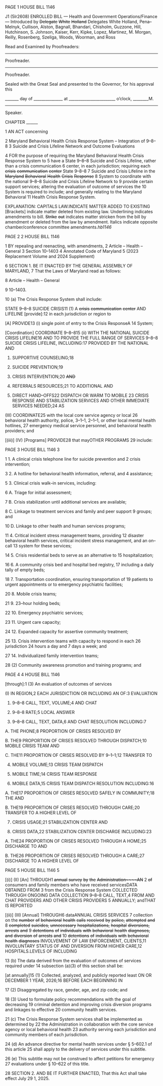 PAGE 1
HOUSE BILL 1146

J1 (5lr2608)
ENROLLED BILL
— Health and Government Operations/Finance —
Introduced by ~~Delegate~~ ~~White~~ ~~Holland~~ Delegates White Holland, Pena–Melnyk,
Cullison, Alston, Bagnall, Bhandari, Chisholm, Guzzone, Hill, Hutchinson,
S. Johnson, Kaiser, Kerr, Kipke, Lopez, Martinez, M. Morgan, Reilly,
Rosenberg, Szeliga, Woods, Woorman, and Ross

Read and Examined by Proofreaders:

_______________________________________________
Proofreader.
_______________________________________________
Proofreader.

Sealed with the Great Seal and presented to the Governor, for his approval this

_______ day of _______________ at ________________________ o’clock, ________M.

______________________________________________
Speaker.

CHAPTER ______

1 AN ACT concerning

2 Maryland Behavioral Health Crisis Response System – Integration of 9–8–8
3 Suicide and Crisis Lifeline Network and Outcome Evaluations

4 FOR the purpose of requiring the Maryland Behavioral Health Crisis Response System to
5 have a State 9–8–8 Suicide and Crisis Lifeline, rather than a crisis communication
6 center, in each jurisdiction; requiring each ~~crisis~~ ~~communication~~ ~~center~~ State 9–8–8
7 Suicide and Crisis Lifeline in the ~~Maryland~~ ~~Behavioral~~ ~~Health~~ ~~Crisis~~ ~~Response~~
8 System to coordinate with the national 9–8–8 Suicide and Crisis Lifeline Network to
9 provide certain support services; altering the evaluation of outcome of services the
10 System is required to include; and generally relating to the Maryland Behavioral
11 Health Crisis Response System.

EXPLANATION: CAPITALS LAW.INDICATE MATTER ADDED TO EXISTING
[Brackets] indicate matter deleted from existing law.
Underlining indicates amendments to bill.
~~Strike~~ ~~out~~ indicates matter stricken from the bill by amendment or deleted from the law by
amendment.
Italics indicate opposite chamber/conference committee amendments.*hb1146*

PAGE 2
2 HOUSE BILL 1146

1 BY repealing and reenacting, with amendments,
2 Article – Health – General
3 Section 10–1403
4 Annotated Code of Maryland
5 (2023 Replacement Volume and 2024 Supplement)

6 SECTION 1. BE IT ENACTED BY THE GENERAL ASSEMBLY OF MARYLAND,
7 That the Laws of Maryland read as follows:

8 Article – Health – General

9 10–1403.

10 (a) The Crisis Response System shall include:

STATE 9–8–8 SUICIDE CRISIS11 (1) A ~~crisis~~ ~~communication~~ ~~center~~ AND
LIFELINE [provide]:12 in each jurisdiction or region to

[A] PROVIDE13 (i) single point of entry to the Crisis ResponseA
14 System;

[Coordination] COORDINATE 9–8–815 (ii) WITH THE NATIONAL
SUICIDE CRISIS LIFELINE16 AND TO PROVIDE THE FULL RANGE OF SERVICES
9–8–8 SUICIDE CRISIS LIFELINE, INCLUDING:17 PROVIDED BY THE NATIONAL AND

1. SUPPORTIVE COUNSELING;18

2. SUICIDE PREVENTION;19

3. CRISIS INTERVENTION;20 ~~AND~~

4. REFERRALS RESOURCES;21 TO ADDITIONAL AND

5. DIRECT HAND–OFFS22 DISPATCH OR WARM TO MOBILE
23 CRISIS RESPONSE AND STABILIZATION SERVICES AND OTHER IMMEDIATE SERVICES
NEEDED;24 AS

(III) COORDINATE25 with the local core service agency or local
26 behavioral health authority, police, 3–1–1, 2–1–1, or other local mental health hotlines,
27 emergency medical service personnel, and behavioral health providers; and

[(iii)] (IV) [Programs] PROVIDE28 that mayOTHER PROGRAMS
29 include:

PAGE 3
HOUSE BILL 1146 3

1 1. A clinical crisis telephone line for suicide prevention and
2 crisis intervention;

3 2. A hotline for behavioral health information, referral, and
4 assistance;

5 3. Clinical crisis walk–in services, including:

6 A. Triage for initial assessment;

7 B. Crisis stabilization until additional services are available;

8 C. Linkage to treatment services and family and peer support
9 groups; and

10 D. Linkage to other health and human services programs;

11 4. Critical incident stress management teams, providing
12 disaster behavioral health services, critical incident stress management, and an on–call
13 system for these services;

14 5. Crisis residential beds to serve as an alternative to
15 hospitalization;

16 6. A community crisis bed and hospital bed registry,
17 including a daily tally of empty beds;

18 7. Transportation coordination, ensuring transportation of
19 patients to urgent appointments or to emergency psychiatric facilities;

20 8. Mobile crisis teams;

21 9. 23–hour holding beds;

22 10. Emergency psychiatric services;

23 11. Urgent care capacity;

24 12. Expanded capacity for assertive community treatment;

25 13. Crisis intervention teams with capacity to respond in each
26 jurisdiction 24 hours a day and 7 days a week; and

27 14. Individualized family intervention teams;

28 (2) Community awareness promotion and training programs; and

PAGE 4
4 HOUSE BILL 1146

[through]:1 (3) An evaluation of outcomes of services

(I) IN REGION,2 EACH JURISDICTION OR INCLUDING AN
OF:3 EVALUATION

1. 9–8–8 CALL, TEXT, VOLUME;4 AND CHAT

2. 9–8–8 RATE;5 LOCAL ANSWER

3. 9–8–8 CALL, TEXT, DATA,6 AND CHAT RESOLUTION
INCLUDING:7

A. THE PHONE;8 PROPORTION OF CRISES RESOLVED BY

B. THE9 PROPORTION OF CRISES RESOLVED THROUGH
DISPATCH;10 MOBILE CRISIS TEAM AND

C. THE11 PROPORTION OF CRISES RESOLVED BY
9–1–1;12 TRANSFER TO

4. MOBILE VOLUME;13 CRISIS TEAM DISPATCH

5. MOBILE TIME;14 CRISIS TEAM RESPONSE

6. MOBILE DATA,15 CRISIS TEAM DISPATCH RESOLUTION
INCLUDING:16

A. THE17 PROPORTION OF CRISES RESOLVED SAFELY IN
COMMUNITY;18 THE AND

B. THE19 PROPORTION OF CRISES RESOLVED THROUGH
CARE;20 TRANSFER TO A HIGHER LEVEL OF

7. CRISIS USAGE;21 STABILIZATION CENTER AND

8. CRISIS DATA,22 STABILIZATION CENTER DISCHARGE
INCLUDING:23

A. THE24 PROPORTION OF CRISES RESOLVED THROUGH A
HOME;25 DISCHARGE TO AND

B. THE26 PROPORTION OF CRISES RESOLVED THROUGH A
CARE;27 DISCHARGE TO A HIGHER LEVEL OF

PAGE 5
HOUSE BILL 1146 5

[(i)] (II) [An] THROUGH1 ~~annual~~ ~~survey~~ ~~by~~ ~~the~~ ~~Administration~~~~AN~~
2 ~~of~~ consumers and family members who have received servicesDATA OBTAINED FROM
3 from the Crisis Response System COLLECTED THROUGH ONGOING DATA COLLECTION
9–8–8 CALL, TEXT,4 FROM AND CHAT PROVIDERS AND OTHER CRISIS PROVIDERS
5 ANNUALLY; andTHAT IS REPORTED

[(ii)] (III) [Annual] THROUGH6 dataANNUAL CRISIS SERVICES
7 collection on the ~~number~~ ~~of~~ ~~behavioral~~ ~~health~~ ~~calls~~ ~~received~~ ~~by~~ ~~police,~~ ~~attempted~~ ~~and~~
8 ~~completed~~ ~~suicides,~~ ~~unnecessary~~ ~~hospitalizations,~~ ~~hospital~~ ~~diversions,~~ ~~arrests~~ ~~and~~
9 ~~detentions~~ ~~of~~ ~~individuals~~ ~~with~~ ~~behavioral~~ ~~health~~ ~~diagnoses,~~ ~~and~~ ~~diversion~~ ~~of~~ ~~arrests~~ ~~and~~
10 ~~detentions~~ ~~of~~ ~~individuals~~ ~~with~~ ~~behavioral~~ ~~health~~ ~~diagnoses~~ INVOLVEMENT OF LAW
ENFORCEMENT, CLIENTS,11 INVOLUNTARY STATUS OF AND DIVERSION FROM HIGHER
CARE,12 HOSPITALS.LEVELS OF INCLUDING

13 (b) The data derived from the evaluation of outcomes of services required under
14 subsection (a)(3) of this section shall be:

[at annually]15 (1) Collected, analyzed, and publicly reported least ON OR
DECEMBER 1 YEAR, 2026;16 BEFORE EACH BEGINNING IN

17 (2) Disaggregated by race, gender, age, and zip code; and

18 (3) Used to formulate policy recommendations with the goal of decreasing
19 criminal detention and improving crisis diversion programs and linkages to effective
20 community health services.

21 (c) The Crisis Response System services shall be implemented as determined by
22 the Administration in collaboration with the core service agency or local behavioral health
23 authority serving each jurisdiction and community members of each jurisdiction.

24 (d) An advance directive for mental health services under § 5–602.1 of this article
25 shall apply to the delivery of services under this subtitle.

26 (e) This subtitle may not be construed to affect petitions for emergency
27 evaluations under § 10–622 of this title.

28 SECTION 2. AND BE IT FURTHER ENACTED, That this Act shall take effect July
29 1, 2025.